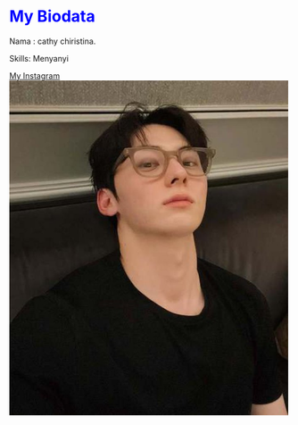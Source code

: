 <!DOCTYPE html>
<html>
<head>

<h1 style = "color:blue;background-color:#lightblue">My Biodata</h1>
<p>Nama : cathy chiristina.</p>
<p>Skills: Menyanyi</p>
<a href="instagram.com"/cthylvvvv>My Instagram</a>
<img src="g_b_e_begini_deretan_fakta_aktor_tampan_hwang_min_hyun_pemain_drakor_study_group_p_hwang_min_hyun-20250210-002-non_fotografer_kly.jpg" width="500" height="600"</p>
  
</body>
</html>
